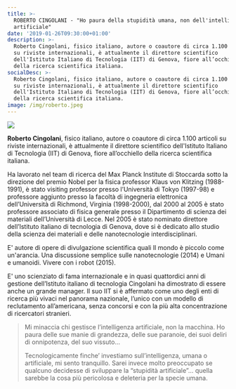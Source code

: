```yaml
---
title: >-
  ROBERTO CINGOLANI - "Ho paura della stupidità umana, non dell'intelligenza
  artificiale"
date: '2019-01-26T09:30:00+01:00'
description: >-
  Roberto Cingolani, fisico italiano, autore o coautore di circa 1.100 articoli
  su riviste internazionali, è attualmente il direttore scientifico
  dell'Istituto Italiano di Tecnologia (IIT) di Genova, fiore all’occhiello
  della ricerca scientifica italiana.
socialDesc: >-
  Roberto Cingolani, fisico italiano, autore o coautore di circa 1.100 articoli
  su riviste internazionali, è attualmente il direttore scientifico
  dell'Istituto Italiano di Tecnologia (IIT) di Genova, fiore all’occhiello
  della ricerca scientifica italiana.
image: /img/roberto.jpeg
---
```

![](/img/roberto.jpeg)

**Roberto Cingolani**, fisico italiano, autore o coautore di circa 1.100 articoli su riviste internazionali, è attualmente il direttore scientifico dell'Istituto Italiano di Tecnologia (IIT) di Genova, fiore all’occhiello della ricerca scientifica italiana.

Ha lavorato nel team di ricerca del Max Planck Institute di Stoccarda sotto la direzione del premio Nobel per la fisica professor Klaus von Klitzing (1988-1991), è stato visiting professor presso l’Università di Tokyo (1997-98) e professore aggiunto presso la facoltà di ingegneria elettronica dell’Università di Richmond, Virginia (1998-2000), dal 2000 al 2005 è stato professore associato di fisica generale presso il Dipartimento di scienza dei materiali dell’Università di Lecce. Nel 2005 è stato nominato direttore dell’Istituto italiano di tecnologia di Genova, dove si è dedicato allo studio della scienza dei materiali e delle nanotecnologie interdisciplinari. 

E' autore di opere di divulgazione scientifica quali Il mondo è piccolo come un'arancia. Una discussione semplice sulle nanotecnologie (2014) e Umani e umanoidi. Vivere con i robot (2015).

E' uno scienziato di fama internazionale e in quasi quattordici anni di gestione dell’Istituto italiano di tecnologia Cingolani ha dimostrato di essere anche un grande manager. Il suo IIT si è affermato come uno degli enti di ricerca più vivaci nel panorama nazionale, l’unico con un modello di reclutamento all’americana, senza concorsi e con la più alta concentrazione di ricercatori stranieri.

> Mi minaccia chi gestisce l’intelligenza artificiale, non la macchina. Ho paura delle sue manie di grandezza, delle sue paranoie, dei suoi deliri di onnipotenza, del suo vissuto... 
>
> Tecnologicamente finche’ investiamo sull’intelligenza, umana o artificiale, mi sento tranquillo. Sarei invece molto preoccupato se qualcuno decidesse di sviluppare la “stupidità artificiale”… quella sarebbe la cosa più pericolosa e deleteria per la specie umana.

